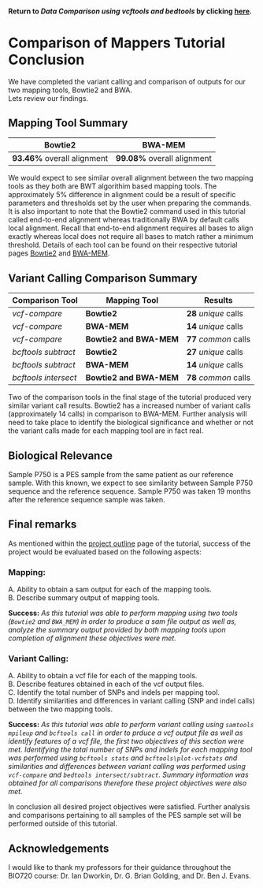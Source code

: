 #### Return to *Data Comparison using vcftools and bedtools* by clicking [here](https://github.com/rszymkiewicz/Comparison_of_Mappers/blob/master/13_Comparison_vcftools_bedtools.md).  

# Comparison of Mappers Tutorial Conclusion

We have completed the variant calling and comparison of outputs for our two mapping tools, Bowtie2 and BWA.  
Lets review our findings.

## Mapping Tool Summary
Bowtie2 | BWA-MEM  
--------|----  
**93.46%** overall alignment | **99.08%** overall alignment  

We would expect to see similar overall alignment between the two mapping tools as they both are BWT algorithim based mapping tools. The approximately 5% difference in alignment could be a result of specific parameters and thresholds set by the user when preparing the commands. It is also important to note that the Bowtie2 command used in this tutorial called end-to-end alignment whereas traditionally BWA by default calls local alignment. Recall that end-to-end alignment requires all bases to align exactly whereas local does not require all bases to match rather a minimum threshold. Details of each tool can be found on their respective tutorial pages [Bowtie2](https://github.com/rszymkiewicz/Comparison_of_Mappers/blob/master/7_Mapping_Bowtie2.md) and [BWA-MEM](https://github.com/rszymkiewicz/Comparison_of_Mappers/blob/master/8_Mapping_BWA.md).  

## Variant Calling Comparison Summary
Comparison Tool | Mapping Tool | Results  
----------------|--------------|--------  
*vcf-compare* | **Bowtie2** | **28** *unique* calls  
*vcf-compare* | **BWA-MEM** | **14** *unique* calls  
*vcf-compare* | **Bowtie2 and BWA-MEM** | **77** *common* calls  
*bcftools subtract* | **Bowtie2** | **27** *unique* calls  
*bcftools subtract* | **BWA-MEM** | **14** *unique* calls  
*bcftools intersect* | **Bowtie2 and BWA-MEM** | **78** *common* calls  

Two of the comparison tools in the final stage of the tutorial produced very similar variant call results. Bowtie2 has a increased number of variant calls (approximately 14 calls) in comparison to BWA-MEM. Further analysis will need to take place to identify the biological significance and whether or not the variant calls made for each mapping tool are in fact real. 

## Biological Relevance
Sample P750 is a PES sample from the same patient as our reference sample. With this known, we expect to see similarity between Sample P750 sequence and the reference sequence. Sample P750 was taken 19 months after the reference sequence sample was taken. 

## Final remarks
As mentioned within the [project outline](https://github.com/rszymkiewicz/Comparison_of_Mappers/blob/master/1_Overview_of_Project.md) page of the tutorial, success of the project would be evaluated based on the following aspects:  
### **Mapping:**  
  A. Ability to obtain a sam output for each of the mapping tools.  
  B. Describe summary output of mapping tools.  

**Success:** *As this tutorial was able to perform mapping using two tools (```Bowtie2``` and ```BWA_MEM```) in order to produce a sam file output as well as, analyze the summary output provided by both mapping tools upon completion of alignment these objectives were met.*   

### **Variant Calling:**  
  A. Ability to obtain a vcf file for each of the mapping tools.  
  B. Describe features obtained in each of the vcf output files.  
  C. Identify the total number of SNPs and indels per mapping tool.  
  D. Identify similarities and differences in variant calling (SNP and indel calls) between the two mapping tools.  

**Success:** *As this tutorial was able to perform variant calling using ```samtools mpileup``` and ```bcftools call``` in order to prduce a vcf output file as well as identify features of a vcf file, the first two objectives of this section were met. Identifying the total number of SNPs and indels for each mapping tool was performed using ```bcftools stats``` and ```bcftools\plot-vcfstats``` and similarities and differences between variant calling was performed using ```vcf-compare``` and ```bedtools intersect/subtract```. Summary information was obtained for all comparisons therefore these project objectives were also met.*

In conclusion all desired project objectives were satisfied. Further analysis and comparisons pertaining to all samples of the PES sample set will be performed outside of this tutorial.  

## Acknowledgements
I would like to thank my professors for their guidance throughout the BIO720 course: Dr. Ian Dworkin, Dr. G. Brian Golding, and Dr. Ben J. Evans. 
